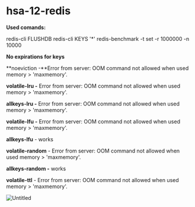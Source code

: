 # hsa-12-redis
**Used comands:** 

redis-cli FLUSHDB
redis-cli KEYS '*'
redis-benchmark -t set -r 1000000 -n 10000

**No expirations for keys**

**noeviction -**Error from server: OOM command not allowed when used memory > 'maxmemory'.

**volatile-lru -** Error from server: OOM command not allowed when used memory > 'maxmemory'.

**allkeys-lru -** Error from server: OOM command not allowed when used memory > 'maxmemory'.

**volatile-lfu -** Error from server: OOM command not allowed when used memory > 'maxmemory'.

**allkeys-lfu** - works

**volatile-random** - Error from server: OOM command not allowed when used memory > 'maxmemory'.

**allkeys-random -** works

**volatile-ttl** - Error from server: OOM command not allowed when used memory > 'maxmemory'.

![Untitled](https://prod-files-secure.s3.us-west-2.amazonaws.com/83c85937-4909-4c6c-99d0-110ea764ca57/abc34b91-6868-4c67-8c27-0b4037fbec0f/Untitled.png)
